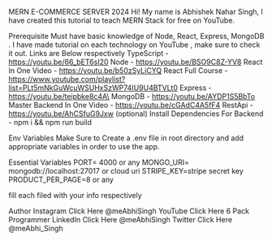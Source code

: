 MERN E-COMMERCE SERVER 2024
Hi! My name is Abhishek Nahar Singh, I have created this tutorial to teach MERN Stack for free on YouTube.

Prerequisite
Must have basic knowledge of Node, React, Express, MongoDB . I have made tutorial on each technology on YouTube , make sure to check it out. Links are Below respectively
TypeScript - https://youtu.be/66_bET6sI20
Node - https://youtu.be/BSO9C8Z-YV8
React In One Video - https://youtu.be/b50zSyLiCYQ
React Full Course - https://www.youtube.com/playlist?list=PLt5mNkGuWcuWSUHxSzWP74IU9U4BTVLt0
Express - https://youtu.be/teipbke8c4A\
MongoDB - https://youtu.be/AYDP1S5BbTo
Master Backend In One Video - https://youtu.be/cGAdC4A5fF4
RestApi - https://youtu.be/AhCSfuG9Jxw (optional)
Install Dependencies
For Backend - npm i && npm run build

Env Variables
Make Sure to Create a .env file in root directory and add appropriate variables in order to use the app.

Essential Variables PORT= 4000 or any MONGO_URI= mongodb://localhost:27017 or cloud uri STRIPE_KEY=stripe secret key PRODUCT_PER_PAGE=8 or any

fill each filed with your info respectively

Author
Instagram Click Here @meAbhiSingh YouTube Click Here 6 Pack Programmer LinkedIn Click Here @meAbhiSingh Twitter Click Here @meAbhi_Singh
